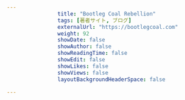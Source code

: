 ---
                title: "Bootleg Coal Rebellion"
                tags: [著者サイト, ブログ]
                externalUrl: "https://bootlegcoal.com"
                weight: 92
                showDate: false
                showAuthor: false
                showReadingTime: false
                showEdit: false
                showLikes: false
                showViews: false
                layoutBackgroundHeaderSpace: false
                ---

